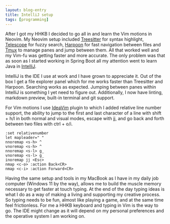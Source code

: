 ```yaml
---
layout: blog-entry
title: IntelliJ setup
tags: [programming]
---
```

After I got my HHKB I decided to go all in and learn the Vim motions in Neovim. My Neovim setup included [Treesitter](https://github.com/nvim-treesitter/nvim-treesitter) for syntax highlight, [Telescope](https://github.com/nvim-telescope/telescope.nvim) for fuzzy search, [Harpoon](https://github.com/ThePrimeagen/harpoon/tree/harpoon2) for fast navigation between files and [Tmux](https://tmux.github.io/) to manage panes and jump between them. All that worked well and my Vim-fu was getting faster and more accurate. The only problem was that as soon as I started working in Spring Boot all my attention went to learn Java in [IntelliJ](https://www.jetbrains.com/idea/download/).

IntelliJ is the IDE I use at work and I have grown to appreciate it. Out of the box I get a file explorer panel which for me works faster than Treesitter and Harpoon. Searching works as expected. Jumping between panes within IntelliJ is something I yet need to figure out. Additionally, I now have linting, markdown preview, built-in terminal and git support.

For Vim motions I use [IdeaVim](https://plugins.jetbrains.com/plugin/164-ideavim) plugin to which I added relative line number support, the ability to jump to the first and last character of a line with shift + h/l in both normal and visual modes, escape with jj, and go back and forth between two files with ctrl + o/i. 

```
:set relativenumber
let mapleader=" "
nnoremap <s-h> ^
vnoremap <s-h> ^
nnoremap <s-l> g_
vnoremap <s-l> g_
inoremap jj <Esc>
nmap <c-o> :action Back<CR>
nmap <c-i> :action Forward<CR>
```

Having the same setup and tools in my MacBook as I have in my daily job computer (Windows 11 by the way), allows me to build the muscle memory necessary to get faster at touch typing. At the end of the day typing ideas is what I do as a way of making a living and supporting my creative process. So typing needs to be fun, almost like playing a game, and at the same time feel frictionless. For me a HHKB keyboard and typing in Vim is the way to go. The IDE might change as it will depend on my personal preferences and the operative system I am working on.